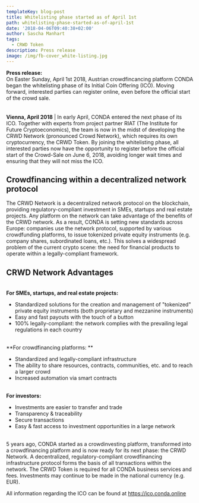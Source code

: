 ```yaml
---
templateKey: blog-post
title: Whitelisting phase started as of April 1st
path: whitelisting-phase-started-as-of-april-1st
date: '2018-04-06T09:40:38+02:00'
author: Sascha Manhart
tags:
  - CRWD Token
description: Press release
image: /img/fb-cover_white-listing.jpg
---
```

**Press release:**\
On Easter Sunday, April 1st 2018, Austrian crowdfincancing platform CONDA began the whitelisting phase of its Initial Coin Offering (ICO). Moving forward, interested parties can register online, even before the official start of the crowd sale.\
\
\
**Vienna, April 2018** | In early April, CONDA entered the next phase of its ICO. Together with experts from project partner RIAT (The Institute for Future Cryptoeconomics), the team is now in the midst of developing the CRWD Network (pronounced Crowd Network), which requires its own cryptocurrency, the CRWD Token.  By joining the whitelisting phase, all interested parties now have the opportunity to register before the official start of the Crowd-Sale on June 6, 2018, avoiding longer wait times and ensuring that they will not miss the ICO.

## Crowdfinancing within a decentralized network protocol

The CRWD Network is a decentralized network protocol on the blockchain, providing regulatory-compliant investment in SMEs, startups and real estate projects. Any platform on the network can take advantage of the benefits of the CRWD network. As a result, CONDA is setting new standards across Europe: companies use the network protocol, supported by various crowdfunding platforms, to issue tokenized private equity instruments (e.g. company shares, subordinated loans, etc.). This solves a widespread problem of the current crypto scene: the need for financial products to operate within a legally-compliant framework.

## CRWD Network Advantages

\
**For SMEs, startups, and real estate projects:**

* Standardized solutions for the creation and management of "tokenized" private equity instruments (both proprietary and mezzanine instruments) 
* Easy and fast payouts with the touch of a button 
* 100% legally-compliant: the network complies with the prevailing legal regulations in each country

\
**For crowdfinancing platforms: **

* Standardized and legally-compliant infrastructure 
* The ability to share resources, contracts, communities, etc. and to reach a larger crowd
* Increased automation via smart contracts 

\
**For investors:**

* Investments are easier to transfer and trade 
* Transparency & traceability 
* Secure transactions
* Easy & fast access to investment opportunities in a large network

\
5 years ago, CONDA started as a crowdinvesting platform, transformed into a crowdfinancing platform and is now ready for its next phase: the CRWD Network. A decentralized, regulatory-compliant crowdfinancing infrastructure protocol forms the basis of all transactions within the network. The CRWD Token is required for all CONDA business services and fees. Investments may continue to be made in the national currency (e.g. EUR).

All information regarding the ICO can be found at <https://ico.conda.online>
